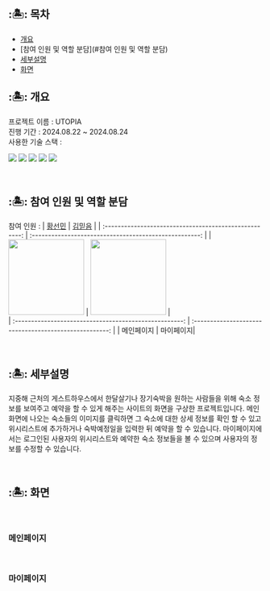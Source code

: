 ## :🏝: 목차
  - [개요](#개요)
  - [참여 인원 및 역할 분담](#참여 인원 및 역할 분담)
  - [세부설명](#세부설명)
  - [화면](#화면)
##  :🏝: 개요 
프로젝트 이름 : UTOPIA<br>
진행 기간 : 2024.08.22 ~ 2024.08.24 <br>
사용한 기술 스택 : <div>
  <img src="https://img.shields.io/badge/html5-E34F26?style=for-the-badge&logo=html5&logoColor=white">
  <img src="https://img.shields.io/badge/css-1572B6?style=for-the-badge&logo=css3&logoColor=white">
  <img src="https://img.shields.io/badge/javascript-F7DF1E?style=for-the-badge&logo=javascript&logoColor=black">
  <img src="https://img.shields.io/badge/jquery-0769AD?style=for-the-badge&logo=jquery&logoColor=white">
  <img src="https://img.shields.io/badge/bootstrap-7952B3?style=for-the-badge&logo=bootstrap&logoColor=white">
</div>

<br>

## :🏝: 참여 인원 및 역할 분담
참여 인원 : 
|  [황선민](https://github.com/sunmin-hwang) |  [김믿음](https://github.com/pleasebelieveme)  | 
| :----------------------------------------------------: | :----------------------------------------------------: |
| <img src ="https://avatars.githubusercontent.com/u/29170000?s=96&v=4" width="150" /> | <img src ="https://avatars.githubusercontent.com/u/146408987?s=96&v=4" width="150" /> |<br>
| :----------------------------------------------------: | :----------------------------------------------------: |
| 메인페이지 | 마이페이지|

<br>

## :🏝: 세부설명
지중해 근처의 게스트하우스에서 한달살기나 장기숙박을 원하는 사람들을 위해 숙소 정보를 보여주고 예약을 할 수 있게 해주는 사이트의 화면을 구상한 프로젝트입니다.
메인화면에 나오는 숙소들의 이미지를 클릭하면 그 숙소에 대한 상세 정보를 확인 할 수 있고 위시리스트에 추가하거나 숙박예정일을 입력한 뒤 예약을 할 수 있습니다.
마이페이지에서는 로그인된 사용자의 위시리스트와 예약한 숙소 정보들을 볼 수 있으며 사용자의 정보를 수정할 수 있습니다.

<br>

##  :🏝: 화면 
<br>

### 메인페이지


<br>

### 마이페이지

